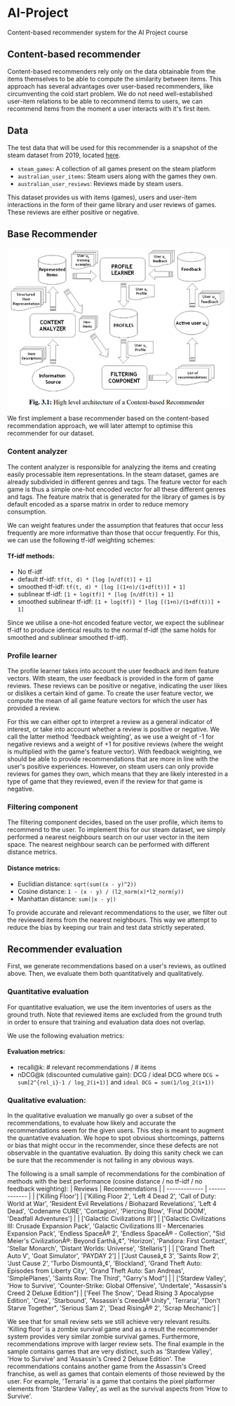 # AI-Project
Content-based recommender system for the AI Project course

## Content-based recommender
Content-based recommenders rely only on the data obtainable from the items themselves to be able to compute the similarity between items. This approach has several advantages over user-based recommenders, like circumventing the cold start problem. We do not need well-established user-item relations to be able to recommend items to users, we can recommend items from the moment a user interacts with it's first item. 

## Data
The test data that will be used for this recommender is a snapshot of the steam dataset from 2019, located [here](http://deepx.ucsd.edu/public/jmcauley/steam/). 
* `steam_games`: A collection of all games present on the steam platform
* `australian_user_items`: Steam users along with the games they own.
* `australian_user_reviews`: Reviews made by steam users.

This dataset provides us with items (games), users and user-item interactions in the form of their game library and user reviews of games. These reviews are either positive or negative. 

## Base Recommender
![base recommender visualization (source: Content-based recommender systems: State of the art and trends)](./ContentBasedRec.png)

We first implement a base recommender based on the content-based recommendation approach, we will later attempt to optimise this recommender for our dataset. 

### Content analyzer
The content analyzer is responsible for analyzing the items and creating easily processable item representations. In the steam dataset, games are already subdivided in different genres and tags. The feature vector for each game is thus a simple one-hot encoded vector for all these different genres and tags. The feature matrix that is generated for the library of games is by default encoded as a sparse matrix in order to reduce memory consumption.

We can weight features under the assumption that features that occur less frequently are more informative than those that occur frequently. For this, we can use the following tf-idf weighting schemes:

#### Tf-idf methods:
- No tf-idf
- default tf-idf: `tf(t, d) * [log [n/df(t)] + 1]`
- smoothed tf-idf: `tf(t, d) * [log [(1+n)/(1+df(t))] + 1]`
- sublinear tf-idf: `[1 + log(tf)] * [log [n/df(t)] + 1]`
- smoothed sublinear tf-idf: `[1 + log(tf)] * [log [(1+n)/(1+df(t))] + 1]`

Since we utilise a one-hot encoded feature vector, we expect the sublinear tf-idf to produce identical results to the normal tf-idf (the same holds for smoothed and sublinear smoothed tf-idf). 

### Profile learner
The profile learner takes into account the user feedback and item feature vectors. With steam, the user feedback is provided in the form of game reviews. These reviews can be positive or negative, indicating the user likes or dislikes a certain kind of game. To create the user feature vector, we compute the mean of all game feature vectors for which the user has provided a review.

For this we can either opt to interpret a review as a general indicator of interest, or take into account whether a review is positive or negative. We call the latter method 'feedback weighting', as we use a weight of -1 for negative reviews and a weight of +1 for positive reviews (where the weight is multiplied with the game's feature vector). With feedback weighting, we should be able to provide recommendations that are more in line with the user's positive experiences. However, on steam users can only provide reviews for games they own, which means that they are likely interested in a type of game that they reviewed, even if the review for that game is negative.

### Filtering component
The filtering component decides, based on the user profile, which items to recommend to the user. To implement this for our steam dataset, we simply performed a nearest neighbours search on our user vector in the item space. The nearest neighbour search can be performed with different distance metrics.

#### Distance metrics:
- Euclidian distance: `sqrt(sum((x - y)^2))`
- Cosine distance: `1 - (x · y) / (l2_norm(x)*l2_norm(y))`
- Manhattan distance: `sum(|x - y|)`

To provide accurate and relevant recommendations to the user, we filter out the reviewed items from the nearest neighbours. This way we attempt to reduce the bias by keeping our train and test data strictly seperated. 

## Recommender evaluation
First, we generate recommendations based on a user's reviews, as outlined above. Then, we evaluate them both quantitatively and qualitatively.

### Quantitative evaluation
For quantitative evaluation, we use the item inventories of users as the ground truth. Note that reviewed items are excluded from the ground truth in order to ensure that training and evaluation data does not overlap.

We use the following evaluation metrics:

#### Evaluation metrics:
- recall@k: # relevant recommendations / # items
- nDCG@k (discounted cumulative gain): DCG / ideal DCG where `DCG = sum[2^{rel_i}-1 / log_2(i+1)]` and `ideal DCG = sum(1/log_2(i+1))`

### Qualitative evaluation:
In the qualitative evaluation we manually go over a subset of the recommendations, to evaluate how likely and accurate the recommendations seem for the given users. This step is meant to augment the quantative evaluation. We hope to spot obvious shortcomings, patterns or bias that might occur in the recommender, since these defects are not observable in the quantative evaluation. By doing this sanity check we can be sure that the recommender is not failing in any obvious ways.

The following is a small sample of recommendations for the combination of methods with the best performance (cosine distance / no tf-idf / no feedback weighting):
| Reviews  | Recommendations |
| ------------- | ------------- |
| ['Killing Floor']  | ['Killing Floor 2', 'Left 4 Dead 2', 'Call of Duty: World at War', 'Resident Evil Revelations / Biohazard Revelations', 'Left 4 Dead', 'Codename CURE', 'Contagion', 'Piercing Blow', 'Final DOOM', 'Deadfall Adventures']  |
| ['Galactic Civilizations III']  | ['Galactic Civilizations III: Crusade Expansion Pack', 'Galactic Civilizations III - Mercenaries Expansion Pack', 'Endless SpaceÂ® 2', 'Endless SpaceÂ® - Collection', "Sid Meier's CivilizationÂ®: Beyond Earthâ„¢", 'Horizon', 'Pandora: First Contact', 'Stellar Monarch', 'Distant Worlds: Universe', 'Stellaris']  |
| ['Grand Theft Auto V', 'Goat Simulator', 'PAYDAY 2']  | ['Just Causeâ„¢ 3', 'Saints Row 2', 'Just Cause 2', 'Turbo Dismountâ„¢', 'Blockland', 'Grand Theft Auto: Episodes from Liberty City', 'Grand Theft Auto: San Andreas', 'SimplePlanes', 'Saints Row: The Third', "Garry's Mod"]  |
| ['Stardew Valley', 'How to Survive', 'Counter-Strike: Global Offensive', 'Undertale', "Assassin's Creed 2 Deluxe Edition"] | ['Feel The Snow', 'Dead Rising 3 Apocalypse Edition', 'Crea', 'Starbound', "Assassin's CreedÂ® Unity", 'Terraria', "Don't Starve Together", 'Serious Sam 2', 'Dead RisingÂ® 2', 'Scrap Mechanic'] |

We see that for small review sets we still achieve very relevant results. 'Killing floor' is a zombie survival game and as a result the recommender system provides very similar zombie survival games.
Furthermore, recommendations improve with larger review sets. The final example in the sample contains games that are very distinct, such as 'Stardew Valley', 'How to Survive' and 'Assassin's Creed 2 Deluxe Edition'. The recommendations contains another game from the Assassin's Creed franchise, as well as games that contain elements of those reviewed by the user. For example, 'Terraria' is a game that contains the pixel platformer elements from 'Stardew Valley', as well as the survival aspects from 'How to Survive'.
